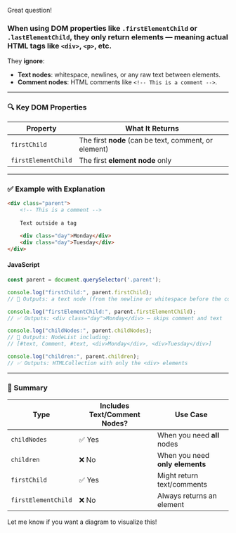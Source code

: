 Great question!

### When using DOM properties like `.firstElementChild` or `.lastElementChild`, they **only return elements** — meaning actual HTML tags like `<div>`, `<p>`, etc.

They **ignore**:

* **Text nodes**: whitespace, newlines, or any raw text between elements.
* **Comment nodes**: HTML comments like `<!-- This is a comment -->`.

---

### 🔍 Key DOM Properties

| Property            | What It Returns                                       |
| ------------------- | ----------------------------------------------------- |
| `firstChild`        | The first **node** (can be text, comment, or element) |
| `firstElementChild` | The first **element node** only                       |

---

### ✅ Example with Explanation

```html
<div class="parent">
    <!-- This is a comment -->
    
    Text outside a tag
    
    <div class="day">Monday</div>
    <div class="day">Tuesday</div>
</div>
```

#### JavaScript

```js
const parent = document.querySelector('.parent');

console.log("firstChild:", parent.firstChild); 
// 🔹 Outputs: a text node (from the newline or whitespace before the comment)

console.log("firstElementChild:", parent.firstElementChild);
// ✅ Outputs: <div class="day">Monday</div> — skips comment and text

console.log("childNodes:", parent.childNodes);
// 🔹 Outputs: NodeList including:
// [#text, Comment, #text, <div>Monday</div>, <div>Tuesday</div>]

console.log("children:", parent.children);
// ✅ Outputs: HTMLCollection with only the <div> elements
```

---

### 🧠 Summary

| Type                | Includes Text/Comment Nodes? | Use Case                        |
| ------------------- | ---------------------------- | ------------------------------- |
| `childNodes`        | ✅ Yes                        | When you need **all** nodes     |
| `children`          | ❌ No                         | When you need **only elements** |
| `firstChild`        | ✅ Yes                        | Might return text/comments      |
| `firstElementChild` | ❌ No                         | Always returns an element       |

Let me know if you want a diagram to visualize this!
